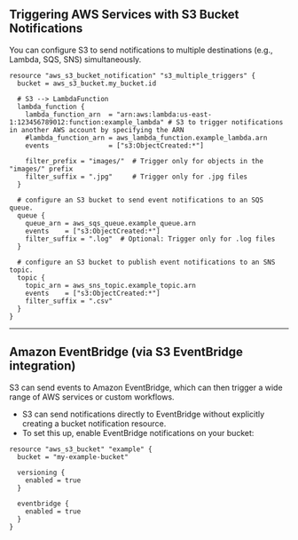 
## Triggering AWS Services with S3 Bucket Notifications
You can configure S3 to send notifications to multiple destinations (e.g., Lambda, SQS, SNS) simultaneously.
````hcl
resource "aws_s3_bucket_notification" "s3_multiple_triggers" {
  bucket = aws_s3_bucket.my_bucket.id

  # S3 --> LambdaFunction
  lambda_function {
    lambda_function_arn  = "arn:aws:lambda:us-east-1:123456789012:function:example_lambda" # S3 to trigger notifications in another AWS account by specifying the ARN
    #lambda_function_arn = aws_lambda_function.example_lambda.arn
    events               = ["s3:ObjectCreated:*"]

    filter_prefix = "images/"  # Trigger only for objects in the "images/" prefix
    filter_suffix = ".jpg"     # Trigger only for .jpg files
  }

  # configure an S3 bucket to send event notifications to an SQS queue.
  queue {
    queue_arn = aws_sqs_queue.example_queue.arn
    events    = ["s3:ObjectCreated:*"]
    filter_suffix = ".log"  # Optional: Trigger only for .log files
  }

  # configure an S3 bucket to publish event notifications to an SNS topic.
  topic {
    topic_arn = aws_sns_topic.example_topic.arn
    events    = ["s3:ObjectCreated:*"]
    filter_suffix = ".csv"
  }
}
````

---
## Amazon EventBridge (via S3 EventBridge integration)
S3 can send events to Amazon EventBridge, which can then trigger a wide range of AWS services or custom workflows.
- S3 can send notifications directly to EventBridge without explicitly creating a bucket notification resource.
- To set this up, enable EventBridge notifications on your bucket:
````hcl
resource "aws_s3_bucket" "example" {
  bucket = "my-example-bucket"

  versioning {
    enabled = true
  }

  eventbridge {
    enabled = true
  }
}
````